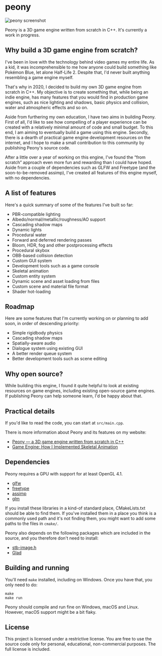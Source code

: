 # peony

![peony screenshot](https://vladh.net/static/peony@1000px.jpg)

Peony is a 3D game engine written from scratch in C++. It's currently a work
in progress.

## Why build a 3D game engine from scratch?

I've been in love with the technology behind video games my entire life. As a kid, it was
incomprehensible to me how anyone could build something like Pokémon Blue, let alone
Half-Life 2. Despite that, I'd never built anything resembling a game engine myself.

That's why in 2020, I decided to build my own 3D game engine from scratch in C++. My
objective is to create something that, while being an indie engine, has many features
that you would find in production game engines, such as nice lighting and shadows, basic
physics and collision, water and atmospheric effects and so on.

Aside from furthering my own education, I have two aims in building Peony. First of all,
I'd like to see how compelling of a player experience can be created with a relatively
minimal amount of code and small budget. To this end, I am aiming to eventually build a
game using this engine. Secondly, there is a dearth of practical game engine development
resources on the internet, and I hope to make a small contribution to this community by
publishing Peony's source code.

After a little over a year of working on this engine, I've found the “from scratch”
approach even more fun and rewarding than I could have hoped. Aside from a couple of
dependencies such as GLFW and Freetype (and the soon-to-be-removed assimp), I've created
all features of this engine myself, with no dependencies.

## A list of features

Here's a quick summary of some of the features I've built so far:

* PBR-compatible lighting
* Albedo/normal/metallic/roughness/AO support
* Cascading shadow maps
* Dynamic lights
* Procedural water
* Forward and deferred rendering passes
* Bloom, HDR, fog and other postprocessing effects
* Procedural skybox
* OBB-based collision detection
* Custom GUI system
* Development tools such as a game console
* Skeletal animation
* Custom entity system
* Dynamic scene and asset loading from files
* Custom scene and material file format
* Shader hot-loading

## Roadmap

Here are some features that I'm currently working on or planning to add soon, in order of
descending priority:

* Simple rigidbody physics
* Cascading shadow maps
* Spatially-aware audio
* Dialogue system using existing GUI
* A better render queue system
* Better development tools such as scene editing

## Why open source?

While building this engine, I found it quite helpful to look at existing resources on
game engines, including existing open-source game engines. If publishing Peony can help
someone learn, I'd be happy about that.

## Practical details

If you'd like to read the code, you can start at `src/main.cpp`.

There is more information about Peony and its features on my website:

* [Peony — a 3D game engine written from scratch in C++](https://vladh.net/peony.html)
* [Game Engine: How I Implemented Skeletal
  Animation](https://vladh.net/articles/game-engine-skeletal-animation.html)

## Dependencies

Peony requires a GPU with support for at least OpenGL 4.1.

* [glfw](https://github.com/glfw/glfw)
* [freetype](https://www.freetype.org/)
* [assimp](https://www.assimp.org/)
* [glm](https://github.com/g-truc/glm)

If you install these libraries in a kind-of standard place, CMakeLists.txt should
be able to find them. If you've installed them in a place you think is a commonly
used path and it's not finding them, you might want to add some paths to the files
in `cmake/`.

Peony also depends on the following packages which are included in the source, and
you therefore don't need to install:

* [stb-image.h](https://github.com/nothings/stb/blob/master/stb_image.h)
* [Glad](https://glad.dav1d.de/)

## Building and running

You'll need `make` installed, including on Windows. Once you have that, you only need
to do:

```
make
make run
```

Peony should compile and run fine on Windows, macOS and Linux. However, macOS support
might be a bit flaky.

## License

This project is licensed under a restrictive license. You are free to use the
source code only for personal, educational, non-commercial purposes. The full
license is included.
